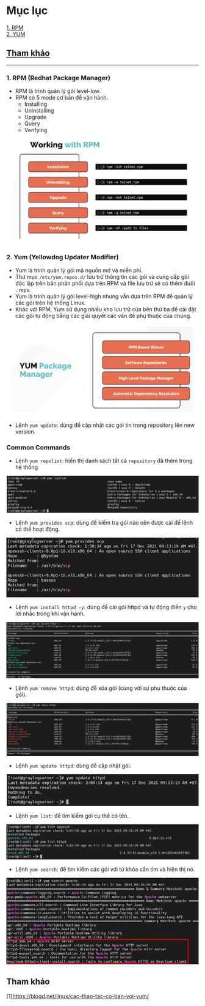 # Mục lục    
[1. RPM](#1)    
[2. YUM](#2)      

## [Tham khảo](#3)      
----    

<a name='1'></a>     

### 1. RPM (Redhat Package Manager)      


- RPM là trình quản lý gói level-low.
- RPM có 5 mode cơ bản để vận hành.        
    - Installing 
    - Uninstalling    
    - Upgrade      
    - Query      
    - Verifying       

![image](image/12.2.png)        

<a name='2'></a>    
### 2. Yum (Yellowdog Updater Modifier)       

- Yum là trình quản lý gói mã nguồn mở và miễn phí.       
- Thư mục `/etc/yum.repos.d/` lưu trữ thông tin các gói và cung cấp gói độc lập trên bản phân phối dựa trên RPM và file lưu trữ sẽ có thêm đuôi `.repo`.           
- Yum là trình quản lý gói level-high nhưng vẫn dựa trên RPM để quản lý các gói trên hệ thống Linux.    
- Khác với RPM, Yum sử dụng nhiều kho lưu trữ của bên thứ ba để cài đặt các gói tự động bằng các giải quyết các vấn đề phụ thuộc của chúng.    

![image](image/12.3.png)       

- Lệnh `yum update`: dùng để cập nhật các gói tin trong repository lên new version.  

### Common Commands    
- Lệnh `yum repolist`: hiển thị danh sách tất cả `repository` đã thêm trong hệ thống.     

![image](image/12.4.png)     

- Lệnh `yum provides scp`: dùng để kiểm tra gói nào nên được cài để lệnh có thể hoạt động.      

![image](image/12.5.png)      

- Lệnh `yum install httpd -y`: dùng để cài gói httpd và tự động điền `y` cho lời nhắc trong khi vận hành.          

![image](image/12.7.png)    
- Lệnh `yum remove httpd`: dùng để xóa gói (cùng với sự phụ thuộc của gói).       

![image](image/12.6.png)  
- Lệnh `yum update httpd`: dùng để cập nhật gói.     

![image](image/12.8.png)      

- Lệnh `yum list`: để tìm kiếm gói cụ thể có tên.     

![image](image/12.9.png)     

- Lệnh `yum search`: để tìm kiếm các gói với từ khóa cần tìm và hiện thị nó.            

![image](image/13.0.png)     

<a name='3'></a>     

## Tham khảo    
[1]https://blogd.net/linux/cac-thao-tac-co-ban-voi-yum/
        










